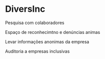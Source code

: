 # DiversInc
Pesquisa com colaboradores

Espaço de reconhecimtno e denúncias animas

Levar informações anonimas da empresa

Auditoria a empresas inclusivas
